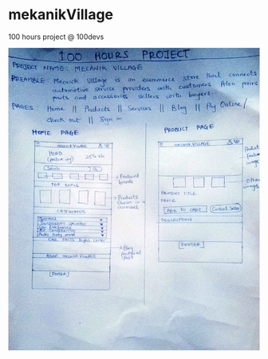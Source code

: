 # mekanikVillage
100 hours project @ 100devs

![Wireframe sketch](https://github.com/ojigs/mekanikVillage/blob/main/EmmanuelOjighoro100HoursProject.jpg?raw=true)
